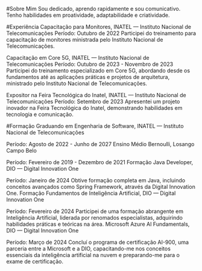 #Sobre Mim
Sou dedicado, aprendo rapidamente e sou comunicativo. Tenho habilidades em proatividade, adaptabilidade e criatividade.

#Experiência
Capacitação para Monitores, INATEL — Instituto Nacional de Telecomunicações
Período: Outubro de 2022
Participei do treinamento para capacitação de monitores ministrada pelo Instituto Nacional de Telecomunicações.

Capacitação em Core 5G, INATEL — Instituto Nacional de Telecomunicações
Período: Outubro de 2023 - Novembro de 2023
Participei do treinamento especializado em Core 5G, abordando desde os fundamentos até as aplicações práticas e projetos de arquitetura, ministrado pelo Instituto Nacional de Telecomunicações.

Expositor na Feira Tecnológica do Inatel, INATEL — Instituto Nacional de Telecomunicações
Período: Setembro de 2023
Apresentei um projeto inovador na Feira Tecnológica do Inatel, demonstrando habilidades em tecnologia e comunicação.

#Formação
Graduando em Engenharia de Software, INATEL — Instituto Nacional de Telecomunicações

Período: Agosto de 2022 - Junho de 2027
Ensino Médio Bernoulli, Losango Campo Belo

Período: Fevereiro de 2019 - Dezembro de 2021
Formação Java Developer, DIO — Digital Innovation One

Período: Janeiro de 2024
Obtive formação completa em Java, incluindo conceitos avançados como Spring Framework, através da Digital Innovation One.
Formação Fundamentos de Inteligência Artificial, DIO — Digital Innovation One

Período: Fevereiro de 2024
Participei de uma formação abrangente em Inteligência Artificial, liderada por renomados especialistas, adquirindo habilidades práticas e teóricas na área.
Microsoft Azure AI Fundamentals, DIO — Digital Innovation One

Período: Março de 2024
Concluí o programa de certificação AI-900, uma parceria entre a Microsoft e a DIO, capacitando-me nos conceitos essenciais da inteligência artificial na nuvem e preparando-me para o exame de certificação.

<!---
jaumg2004/jaumg2004 is a ✨ special ✨ repository because its `README.md` (this file) appears on your GitHub profile.
You can click the Preview link to take a look at your changes.
--->
